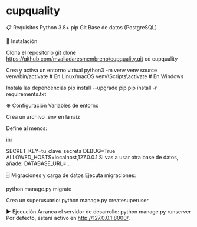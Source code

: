 # cupquality
📋 Requisitos
Python 3.8+
pip
Git
Base de datos (PostgreSQL)

🔧 Instalación

Clona el repositorio
git clone https://github.com/mvalladaresmembreno/cupquality.git
cd cupquality

Crea y activa un entorno virtual
python3 -m venv venv
source venv/bin/activate       # En Linux/macOS
venv\Scripts\activate          # En Windows


Instala las dependencias
pip install --upgrade pip
pip install -r requirements.txt


⚙️ Configuración
Variables de entorno

Crea un archivo .env en la raíz

Define al menos:

ini

SECRET_KEY=tu_clave_secreta
DEBUG=True
ALLOWED_HOSTS=localhost,127.0.0.1
Si vas a usar otra base de datos, añade:
DATABASE_URL=...


🗄️ Migraciones y carga de datos
Ejecuta migraciones:

python manage.py migrate

Crea un superusuario:
python manage.py createsuperuser

▶️ Ejecución
Arranca el servidor de desarrollo:
python manage.py runserver
Por defecto, estará activo en http://127.0.0.1:8000/.

